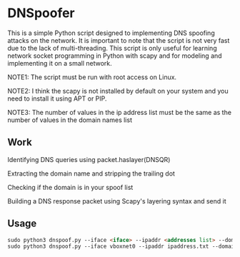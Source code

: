 # DNSpoofer

This is a simple Python script designed to implementing DNS spoofing attacks on the network. It is important to note that the script is not very fast due to the lack of multi-threading. This script is only useful for learning network socket programming in Python with scapy and for modeling and implementing it on a small network.

NOTE1: The script must be run with root access on Linux. 

NOTE2: I think the scapy is not installed by default on your system and you need to install it using APT or PIP. 

NOTE3: The number of values in the ip address list must be the same as the number of values in the domain names list

## Work

Identifying DNS queries using packet.haslayer(DNSQR)

Extracting the domain name and stripping the trailing dot

Checking if the domain is in your spoof list

Building a DNS response packet using Scapy's layering syntax and send it

## Usage

```markdown
sudo python3 dnspoof.py --iface <iface> --ipaddr <addresses list> --domain <domain list>
sudo python3 dnspoof.py --iface vboxnet0 --ipaddr ipaddress.txt --domain domains.txt
```
